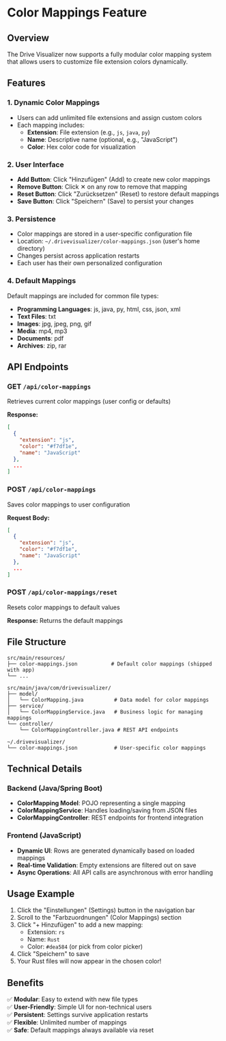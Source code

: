 # Color Mappings Feature

## Overview
The Drive Visualizer now supports a fully modular color mapping system that allows users to customize file extension colors dynamically.

## Features

### 1. **Dynamic Color Mappings**
- Users can add unlimited file extensions and assign custom colors
- Each mapping includes:
  - **Extension**: File extension (e.g., `js`, `java`, `py`)
  - **Name**: Descriptive name (optional, e.g., "JavaScript")
  - **Color**: Hex color code for visualization

### 2. **User Interface**
- **Add Button**: Click "Hinzufügen" (Add) to create new color mappings
- **Remove Button**: Click ✕ on any row to remove that mapping
- **Reset Button**: Click "Zurücksetzen" (Reset) to restore default mappings
- **Save Button**: Click "Speichern" (Save) to persist your changes

### 3. **Persistence**
- Color mappings are stored in a user-specific configuration file
- Location: `~/.drivevisualizer/color-mappings.json` (user's home directory)
- Changes persist across application restarts
- Each user has their own personalized configuration

### 4. **Default Mappings**
Default mappings are included for common file types:
- **Programming Languages**: js, java, py, html, css, json, xml
- **Text Files**: txt
- **Images**: jpg, jpeg, png, gif
- **Media**: mp4, mp3
- **Documents**: pdf
- **Archives**: zip, rar

## API Endpoints

### GET `/api/color-mappings`
Retrieves current color mappings (user config or defaults)

**Response:**
```json
[
  {
    "extension": "js",
    "color": "#f7df1e",
    "name": "JavaScript"
  },
  ...
]
```

### POST `/api/color-mappings`
Saves color mappings to user configuration

**Request Body:**
```json
[
  {
    "extension": "js",
    "color": "#f7df1e",
    "name": "JavaScript"
  },
  ...
]
```

### POST `/api/color-mappings/reset`
Resets color mappings to default values

**Response:** Returns the default mappings

## File Structure

```
src/main/resources/
├── color-mappings.json           # Default color mappings (shipped with app)
└── ...

src/main/java/com/drivevisualizer/
├── model/
│   └── ColorMapping.java          # Data model for color mappings
├── service/
│   └── ColorMappingService.java   # Business logic for managing mappings
└── controller/
    └── ColorMappingController.java # REST API endpoints

~/.drivevisualizer/
└── color-mappings.json            # User-specific color mappings
```

## Technical Details

### Backend (Java/Spring Boot)
- **ColorMapping Model**: POJO representing a single mapping
- **ColorMappingService**: Handles loading/saving from JSON files
- **ColorMappingController**: REST endpoints for frontend integration

### Frontend (JavaScript)
- **Dynamic UI**: Rows are generated dynamically based on loaded mappings
- **Real-time Validation**: Empty extensions are filtered out on save
- **Async Operations**: All API calls are asynchronous with error handling

## Usage Example

1. Click the "Einstellungen" (Settings) button in the navigation bar
2. Scroll to the "Farbzuordnungen" (Color Mappings) section
3. Click "+ Hinzufügen" to add a new mapping:
   - Extension: `rs`
   - Name: `Rust`
   - Color: `#dea584` (or pick from color picker)
4. Click "Speichern" to save
5. Your Rust files will now appear in the chosen color!

## Benefits

✅ **Modular**: Easy to extend with new file types  
✅ **User-Friendly**: Simple UI for non-technical users  
✅ **Persistent**: Settings survive application restarts  
✅ **Flexible**: Unlimited number of mappings  
✅ **Safe**: Default mappings always available via reset
